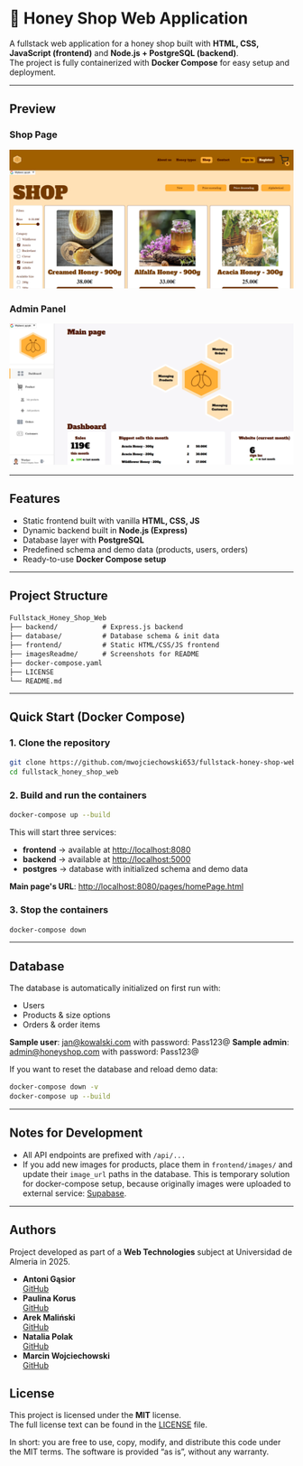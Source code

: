 # 🍯 Honey Shop Web Application

A fullstack web application for a honey shop built with **HTML, CSS, JavaScript (frontend)** and **Node.js + PostgreSQL (backend)**.  
The project is fully containerized with **Docker Compose** for easy setup and deployment.

---

## Preview

### Shop Page

![Shop Page](imagesReadme/shopImage.png)

### Admin Panel

![Admin Page](imagesReadme/adminPage.png)

---

## Features

- Static frontend built with vanilla **HTML, CSS, JS**
- Dynamic backend built in **Node.js (Express)**
- Database layer with **PostgreSQL**
- Predefined schema and demo data (products, users, orders)
- Ready-to-use **Docker Compose setup**

---

## Project Structure

```
Fullstack_Honey_Shop_Web
├── backend/           # Express.js backend
├── database/          # Database schema & init data
├── frontend/          # Static HTML/CSS/JS frontend
├── imagesReadme/      # Screenshots for README
├── docker-compose.yaml
├── LICENSE
└── README.md
```

---

## Quick Start (Docker Compose)

### 1. Clone the repository

```bash
git clone https://github.com/mwojciechowski653/fullstack-honey-shop-web.git
cd fullstack_honey_shop_web
```

### 2. Build and run the containers

```bash
docker-compose up --build
```

This will start three services:

- **frontend** → available at [http://localhost:8080](http://localhost:8080/...)
- **backend** → available at [http://localhost:5000](http://localhost:5000/api/...)
- **postgres** → database with initialized schema and demo data

**Main page's URL**: [http://localhost:8080/pages/homePage.html](http://localhost:8080/pages/homePage.html)

### 3. Stop the containers

```bash
docker-compose down
```

---

## Database

The database is automatically initialized on first run with:

- Users
- Products & size options
- Orders & order items

**Sample user**: jan@kowalski.com with password: Pass123@
**Sample admin**: admin@honeyshop.com with password: Pass123@

If you want to reset the database and reload demo data:

```bash
docker-compose down -v
docker-compose up --build
```

---

## Notes for Development

- All API endpoints are prefixed with `/api/...`
- If you add new images for products, place them in `frontend/images/` and update their `image_url` paths in the database. This is temporary solution for docker-compose setup, because originally images were uploaded to external service: [Supabase](https://supabase.com/).

---

## Authors

Project developed as part of a **Web Technologies** subject at Universidad de Almeria in 2025.

- **Antoni Gąsior**\
  [GitHub](https://github.com/Terrokz)
- **Paulina Korus**\
  [GitHub](https://github.com/paulinakorus)
- **Arek Maliński**\
  [GitHub](https://github.com/Areq1)
- **Natalia Polak**\
  [GitHub](https://github.com/NataliaPolak13)
- **Marcin Wojciechowski**\
  [GitHub](https://github.com/mwojciechowski653)

## License

This project is licensed under the **MIT** license.\
The full license text can be found in the [LICENSE](LICENSE) file.

In short: you are free to use, copy, modify, and distribute this code under the MIT terms. The software is provided “as is”, without any warranty.
